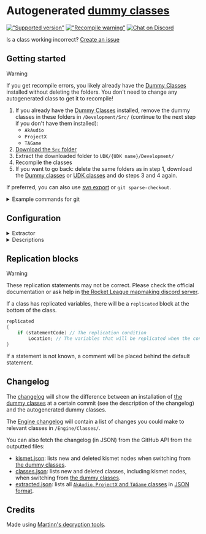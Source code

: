 <!-- 
DO NOT EDIT ./README.md, instead edit ./ci/templates/readme.md!
 -->
# Autogenerated [dummy classes][dc]

[!["Supported version"](https://img.shields.io/badge/Rocket%20League-v2.42-blue)](https://www.rocketleague.com/news/patch-notes-v2-42/)
[!["Recompile warning"](https://img.shields.io/badge/Recompile%20warnings-472-orange)](https://github.com/ghostrider-05/RL-dummy-classes2/issues/4)
[![Chat on Discord](https://img.shields.io/badge/chat-discord-5865F2?logo=discord)][discord]

Is a class working incorrect? [Create an issue](https://github.com/ghostrider-05/RL-dummy-classes2/issues)

## Getting started

> [!WARNING]
> If you get recompile errors, you likely already have the [Dummy Classes][dc] installed without deleting the folders. You don't need to change any autogenerated class to get it to recompile!

1. If you already have the [Dummy Classes][dc] installed, remove the dummy classes in these folders in `/Development/Src/` (continue to the next step if you don't have them installed):
   - `AkAudio`
   - `ProjectX`
   - `TAGame`
2. [Download the `Src` folder](https://minhaskamal.github.io/DownGit/#/home?url=https://github.com/ghostrider-05/RL-dummy-classes2/tree/main/Src)
3. Extract the downloaded folder to `UDK/{UDK name}/Development/`
4. Recompile the classes
5. If you want to go back: delete the same folders as in step 1, download the [Dummy classes][dc] or [UDK classes](https://cdn.ghostrider-05.com/Src.zip) and do steps 3 and 4 again.

If preferred, you can also use [svn export](https://svnbook.red-bean.com/en/1.8/svn.ref.svn.c.export.html) or `git sparse-checkout`.

<details>
<summary>Example commands for git</summary>

### Installing

1. [Install Git](https://git-scm.com/book/en/v2/Getting-Started-Installing-Git) on your system. If you already have Git, you can skip this step.
1. Create a git project and add the autogenerated classes:

```sh
# Change this to your folder where UDK is installed
cd ./UDK/{UDK name}/Development/
git init
git remote add origin https://github.com/ghostrider-05/RL-dummy-classes2
git config core.sparsecheckout true
echo "Src/*" >> .git/info/sparse-checkout
git pull --depth=1 origin main
```

### Updating

To update when new classes are added, run the following commands:

```sh
# Go back to the /Development/ folder
cd ./UDK/{UDK name}/Development/
# Fetch updated classes
git pull --depth=1 origin main
# Recompile classes
cd ../Binaries/Win32/
UDK make -full
```

That's it!

</details>

## Configuration

<details>
<summary>Extractor</summary>

[config.toml](./config.toml) is the configuration file for adding more options during the extraction.

Top level:

- `Version`: the current version of the game to extract

`AssetExtraction`:

- `IgnoredFlags`: these variable flags will be removed during the extraction
- `IgnoredDefaultProperties`: default properties that contain these words will be commented

</details>

<details>
<summary>Descriptions</summary>

Fill the [`description.toml`](./description.toml) configuration with the class descriptions.
When running the CI this file will be merged with the classes to combine the descriptions.

Special classes:

- `_DummyClass`: this will hold some descriptions commonly used in extracting the classes.
- `_ApplyToAll_DummyClass`: all properties listed in this class will be applied to all classes that have that property. Specify that property on a class to overwrite the descriptions or set it to empty to remove it.

Descriptions can be defined for:

- `Variables`
- `Structures.{Structure name}`
- `Enums`
- `DefaultVariables`
- `NodeInputs`
- `NodeOutputs`
- `NodeVariables`

All types use the property name as the key, except for the `Node*` types. These use the index of the link.
Example:

```toml
[MyClass.Variables]
PropertyName="Something interesting"

[MyKismetNode.NodeInputs]
0="The first input link"
```

</details>

## Replication blocks

> [!WARNING]
> These replication statements may not be correct. Please check the official documentation or ask help in [the Rocket League mapmaking discord server][discord].

If a class has replicated variables, there will be a `replicated` block at the bottom of the class.

```c++
replicated
{
    if (statementCode) // The replication condition
        Location; // The variables that will be replicated when the condition is true
}
```

If a statement is not known, a comment will be placed behind the default statement.

## Changelog

The [changelog](CHANGELOG.md) will show the difference between an installation of [the dummy classes][dc] at a certain commit (see the description of the changelog) and the autogenerated dummy classes.

The [Engine changelog](/ci/changelog/CHANGELOG_Engine.md) will contain a list of changes you could make to relevant classes in `/Engine/Classes/`.

You can also fetch the changelog (in JSON) from the GitHub API from the outputted files:

- [kismet.json](/ci/changelog/kismet.json): lists new and deleted kismet nodes when switching from [the dummy classes](/ci/changelog/CHANGELOG_Engine.md).
- [classes.json](CHANGELOG.md): lists new and deleted classes, including kismet nodes, when switching from [the dummy classes](CHANGELOG.md).
- [extracted.json](/ci/changelog/extracted.json): lists all [`AkAudio`, `ProjectX` and `TAGame` classes](/Src/) in [JSON format](/ci/changelog/extracted-schema.json).

## Credits

Made using [Martinn's decryption tools](https://github.com/Martinii89/Unreal-Library).

[dc]: https://github.com/RocketLeagueMapMaking/RL-dummy-classes
[discord]: https://discord.com/channels/711882968200904715/1075042356765659137

<!-- markdownlint-disable-file MD033 -->